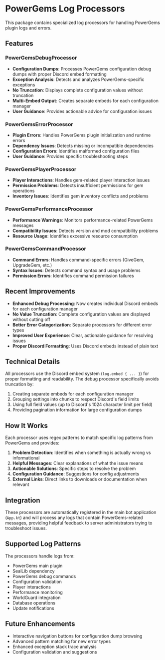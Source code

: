 # PowerGems Log Processors

This package contains specialized log processors for handling PowerGems plugin logs and errors.

## Features

### PowerGemsDebugProcessor
- **Configuration Dumps**: Processes PowerGems configuration debug dumps with proper Discord embed formatting
- **Exception Analysis**: Detects and analyzes PowerGems-specific exceptions
- **No Truncation**: Displays complete configuration values without truncation
- **Multi-Embed Output**: Creates separate embeds for each configuration manager
- **User Guidance**: Provides actionable advice for configuration issues

### PowerGemsErrorProcessor  
- **Plugin Errors**: Handles PowerGems plugin initialization and runtime errors
- **Dependency Issues**: Detects missing or incompatible dependencies
- **Configuration Errors**: Identifies malformed configuration files
- **User Guidance**: Provides specific troubleshooting steps

### PowerGemsPlayerProcessor
- **Player Interactions**: Handles gem-related player interaction issues
- **Permission Problems**: Detects insufficient permissions for gem operations
- **Inventory Issues**: Identifies gem inventory conflicts and problems

### PowerGemsPerformanceProcessor
- **Performance Warnings**: Monitors performance-related PowerGems messages
- **Compatibility Issues**: Detects version and mod compatibility problems
- **Resource Usage**: Identifies excessive resource consumption

### PowerGemsCommandProcessor
- **Command Errors**: Handles command-specific errors (GiveGem, UpgradeGem, etc.)
- **Syntax Issues**: Detects command syntax and usage problems
- **Permission Errors**: Identifies command permission failures

## Recent Improvements

- **Enhanced Debug Processing**: Now creates individual Discord embeds for each configuration manager
- **No Value Truncation**: Complete configuration values are displayed without cutting off
- **Better Error Categorization**: Separate processors for different error types
- **Improved User Experience**: Clear, actionable guidance for resolving issues
- **Proper Discord Formatting**: Uses Discord embeds instead of plain text

## Technical Details

All processors use the Discord embed system (`log.embed { ... }`) for proper formatting and readability. The debug processor specifically avoids truncation by:

1. Creating separate embeds for each configuration manager
2. Grouping settings into chunks to respect Discord's field limits
3. Using full field values (up to Discord's 1024 character limit per field)
4. Providing pagination information for large configuration dumps

## How It Works

Each processor uses regex patterns to match specific log patterns from PowerGems and provides:

1. **Problem Detection**: Identifies when something is actually wrong vs informational
2. **Helpful Messages**: Clear explanations of what the issue means
3. **Actionable Solutions**: Specific steps to resolve the problem
4. **Configuration Guidance**: Suggestions for config adjustments
5. **External Links**: Direct links to downloads or documentation when relevant

## Integration

These processors are automatically registered in the main bot application (`App.kt`) and will process any logs that contain PowerGems-related messages, providing helpful feedback to server administrators trying to troubleshoot issues.

## Supported Log Patterns

The processors handle logs from:
- PowerGems main plugin
- SealLib dependency
- PowerGems debug commands
- Configuration validation
- Player interactions
- Performance monitoring
- WorldGuard integration
- Database operations
- Update notifications

## Future Enhancements

- Interactive navigation buttons for configuration dump browsing
- Advanced pattern matching for new error types
- Enhanced exception stack trace analysis
- Configuration validation and suggestions
